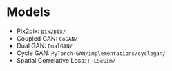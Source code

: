 # Models

- Pix2pix: `pix2pix/`
- Coupled GAN: `CoGAN/`
- Dual GAN: `DualGAN/`
- Cycle GAN: `PyTorch-GAN/implementations/cyclegan/`
- Spatial Correlative Loss: `F-LSeSim/`
